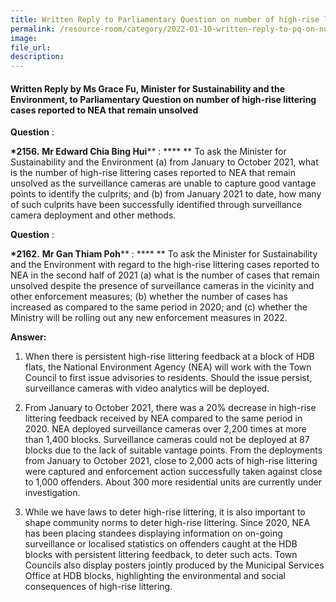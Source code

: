```yaml
---  
title: Written Reply to Parliamentary Question on number of high-rise littering cases reported to NEA that remain unsolved by Ms Grace Fu, Minister for Sustainability and the Environment  
permalink: /resource-room/category/2022-01-10-written-reply-to-pq-on-number-of-high-rise-littering-cases-reported-to-NEA-that-remain-unsolved/  
image:  
file_url:  
description:  
---  
```

 
#### Written Reply by Ms Grace Fu, Minister for Sustainability and the Environment, to Parliamentary Question on number of high-rise littering cases reported to NEA that remain unsolved  

**Question** :

**\*2156.**  **Mr Edward Chia Bing Hui**** : **** ** To ask the Minister for Sustainability and the Environment (a) from January to October 2021, what is the number of high-rise littering cases reported to NEA that remain unsolved as the surveillance cameras are unable to capture good vantage points to identify the culprits; and (b) from January 2021 to date, how many of such culprits have been successfully identified through surveillance camera deployment and other methods.

**Question** :

**\*2162.**  **Mr Gan Thiam Poh**** : **** ** To ask the Minister for Sustainability and the Environment with regard to the high-rise littering cases reported to NEA in the second half of 2021 (a) what is the number of cases that remain unsolved despite the presence of surveillance cameras in the vicinity and other enforcement measures; (b) whether the number of cases has increased as compared to the same period in 2020; and (c) whether the Ministry will be rolling out any new enforcement measures in 2022.

**Answer:**

1. When there is persistent high-rise littering feedback at a block of HDB flats, the National Environment Agency (NEA) will work with the Town Council to first issue advisories to residents. Should the issue persist, surveillance cameras with video analytics will be deployed.

2. From January to October 2021, there was a 20% decrease in high-rise littering feedback received by NEA compared to the same period in 2020. NEA deployed surveillance cameras over 2,200 times at more than 1,400 blocks. Surveillance cameras could not be deployed at 87 blocks due to the lack of suitable vantage points. From the deployments from January to October 2021, close to 2,000 acts of high-rise littering were captured and enforcement action successfully taken against close to 1,000 offenders. About 300 more residential units are currently under investigation.

3. While we have laws to deter high-rise littering, it is also important to shape community norms to deter high-rise littering. Since 2020, NEA has been placing standees displaying information on on-going surveillance or localised statistics on offenders caught at the HDB blocks with persistent littering feedback, to deter such acts. Town Councils also display posters jointly produced by the Municipal Services Office at HDB blocks, highlighting the environmental and social consequences of high-rise littering.
